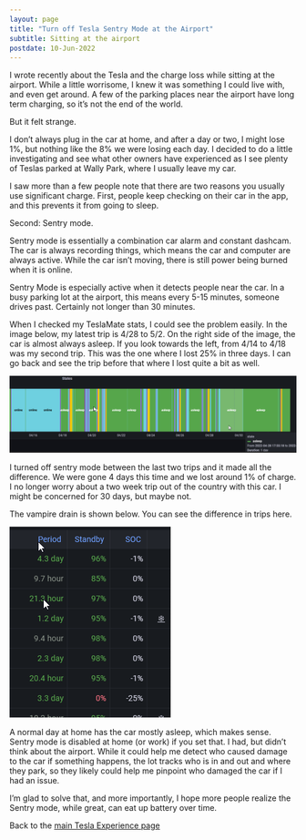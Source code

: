 ```yaml
---
layout: page
title: "Turn off Tesla Sentry Mode at the Airport"
subtitle: Sitting at the airport
postdate: 10-Jun-2022
---
```


I wrote recently about the Tesla and the charge loss while sitting at the airport. While a little worrisome, I knew it was something I could live with, and even get around. A few of the parking places near the airport have long term charging, so it’s not the end of the world.

But it felt strange.

I don’t always plug in the car at home, and after a day or two, I might lose 1%, but nothing like the 8% we were losing each day. I decided to do a little investigating and see what other owners have experienced as I see plenty of Teslas parked at Wally Park, where I usually leave my car.

I saw more than a few people note that there are two reasons you usually use significant charge. First, people keep checking on their car in the app, and this prevents it from going to sleep.

Second: Sentry mode.

Sentry mode is essentially a combination car alarm and constant dashcam. The car is always recording things, which means the car and computer are always active. While the car isn’t moving, there is still power being burned when it is online.

Sentry Mode is especially active when it detects people near the car. In a busy parking lot at the airport, this means every 5-15 minutes, someone drives past. Certainly not longer than 30 minutes.

When I checked my TeslaMate stats, I could see the problem easily. In the image below, my latest trip is 4/28 to 5/2. On the right side of the image, the car is almost always asleep. If you look towards the left, from 4/14 to 4/18 was my second trip. This was the one where I lost 25% in three days. I can go back and see the trip before that where I lost quite a bit as well.

![States of Car](/assets/img/cars/statesofcar.png)

I turned off sentry mode between the last two trips and it made all the difference. We were gone 4 days this time and we lost around 1% of charge. I no longer worry about a two week trip out of the country with this car. I might be concerned for 30 days, but maybe not.

The vampire drain is shown below. You can see the difference in trips here.

![Standby](/assets/img/cars/cargeusage.png)

A normal day at home has the car mostly asleep, which makes sense. Sentry mode is disabled at home (or work) if you set that. I had, but didn’t think about the airport. While it could help me detect who caused damage to the car if something happens, the lot tracks who is in and out and where they park, so they likely could help me pinpoint who damaged the car if I had an issue.

I’m glad to solve that, and more importantly, I hope more people realize the Sentry mode, while great, can eat up battery over time.

Back to the [main Tesla Experience page](/projects/tesla/theteslaexperience/)
